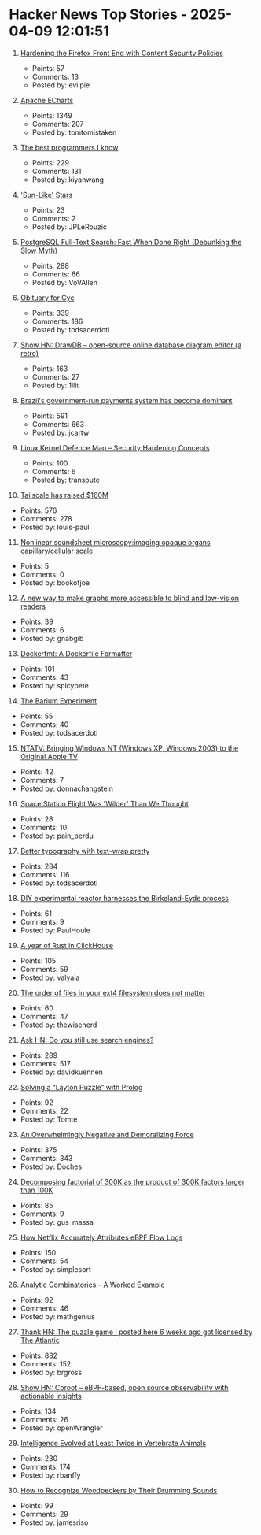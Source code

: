 # Hacker News Top Stories - 2025-04-09 12:01:51

1. [Hardening the Firefox Front End with Content Security Policies](https://attackanddefense.dev/2025/04/09/hardening-the-firefox-frontend-with-content-security-policies.html)
   - Points: 57
   - Comments: 13
   - Posted by: evilpie

2. [Apache ECharts](https://echarts.apache.org/en/index.html)
   - Points: 1349
   - Comments: 207
   - Posted by: tomtomistaken

3. [The best programmers I know](https://endler.dev/2025/best-programmers/)
   - Points: 229
   - Comments: 131
   - Posted by: kiyanwang

4. ['Sun-Like' Stars](https://www.centauri-dreams.org/2025/04/08/on-sun-like-stars/)
   - Points: 23
   - Comments: 2
   - Posted by: JPLeRouzic

5. [PostgreSQL Full-Text Search: Fast When Done Right (Debunking the Slow Myth)](https://blog.vectorchord.ai/postgresql-full-text-search-fast-when-done-right-debunking-the-slow-myth)
   - Points: 288
   - Comments: 66
   - Posted by: VoVAllen

6. [Obituary for Cyc](https://yuxi-liu-wired.github.io/essays/posts/cyc/)
   - Points: 339
   - Comments: 186
   - Posted by: todsacerdoti

7. [Show HN: DrawDB – open-source online database diagram editor (a retro)](https://www.drawdb.app/)
   - Points: 163
   - Comments: 27
   - Posted by: 1ilit

8. [Brazil's government-run payments system has become dominant](https://www.economist.com/the-americas/2025/04/03/brazils-government-run-payments-system-has-become-dominant)
   - Points: 591
   - Comments: 663
   - Posted by: jcartw

9. [Linux Kernel Defence Map – Security Hardening Concepts](https://github.com/a13xp0p0v/linux-kernel-defence-map)
   - Points: 100
   - Comments: 6
   - Posted by: transpute

10. [Tailscale has raised $160M](https://tailscale.com/blog/series-c)
   - Points: 576
   - Comments: 278
   - Posted by: louis-paul

11. [Nonlinear soundsheet microscopy:imaging opaque organs capillary/cellular scale](https://www.science.org/doi/10.1126/science.ads1325)
   - Points: 5
   - Comments: 0
   - Posted by: bookofjoe

12. [A new way to make graphs more accessible to blind and low-vision readers](https://news.mit.edu/2025/making-graphs-more-accessible-blind-low-vision-readers-0325)
   - Points: 39
   - Comments: 6
   - Posted by: gnabgib

13. [Dockerfmt: A Dockerfile Formatter](https://github.com/reteps/dockerfmt)
   - Points: 101
   - Comments: 43
   - Posted by: spicypete

14. [The Barium Experiment](https://tomscii.sig7.se/2025/04/The-Barium-Experiment)
   - Points: 55
   - Comments: 40
   - Posted by: todsacerdoti

15. [NTATV: Bringing Windows NT (Windows XP, Windows 2003) to the Original Apple TV](https://github.com/DistroHopper39B/NTATV)
   - Points: 42
   - Comments: 7
   - Posted by: donnachangstein

16. [Space Station Flight Was 'Wilder' Than We Thought](https://science.slashdot.org/story/25/04/06/0136232/starliners-space-station-flight-was-wilder-than-we-thought)
   - Points: 28
   - Comments: 10
   - Posted by: pain_perdu

17. [Better typography with text-wrap pretty](https://webkit.org/blog/16547/better-typography-with-text-wrap-pretty/)
   - Points: 284
   - Comments: 116
   - Posted by: todsacerdoti

18. [DIY experimental reactor harnesses the Birkeland-Eyde process](https://blog.arduino.cc/2025/03/17/this-diy-experimental-reactor-harnesses-the-birkeland-eyde-process/)
   - Points: 61
   - Comments: 9
   - Posted by: PaulHoule

19. [A year of Rust in ClickHouse](https://clickhouse.com/blog/rust)
   - Points: 105
   - Comments: 59
   - Posted by: valyala

20. [The order of files in your ext4 filesystem does not matter](https://thewisenerd.com/blog/ext4-readdir/)
   - Points: 60
   - Comments: 47
   - Posted by: thewisenerd

21. [Ask HN: Do you still use search engines?](undefined)
   - Points: 289
   - Comments: 517
   - Posted by: davidkuennen

22. [Solving a “Layton Puzzle” with Prolog](https://buttondown.com/hillelwayne/archive/a48fce5b-8a05-4302-b620-9b26f057f145/)
   - Points: 92
   - Comments: 22
   - Posted by: Tomte

23. [An Overwhelmingly Negative and Demoralizing Force](https://aftermath.site/ai-video-game-development-art-vibe-coding-midjourney)
   - Points: 375
   - Comments: 343
   - Posted by: Doches

24. [Decomposing factorial of 300K as the product of 300K factors larger than 100K](http://gus-massa.blogspot.com/2025/04/decomposing-factorial-of-300k-as.html)
   - Points: 85
   - Comments: 9
   - Posted by: gus_massa

25. [How Netflix Accurately Attributes eBPF Flow Logs](https://netflixtechblog.com/how-netflix-accurately-attributes-ebpf-flow-logs-afe6d644a3bc)
   - Points: 150
   - Comments: 54
   - Posted by: simplesort

26. [Analytic Combinatorics – A Worked Example](https://grossack.site/2025/04/08/analytic-combinatorics-example.html)
   - Points: 92
   - Comments: 46
   - Posted by: mathgenius

27. [Thank HN: The puzzle game I posted here 6 weeks ago got licensed by The Atlantic](https://www.theatlantic.com/games/bracket-city/)
   - Points: 882
   - Comments: 152
   - Posted by: brgross

28. [Show HN: Coroot – eBPF-based, open source observability with actionable insights](https://github.com/coroot/coroot)
   - Points: 134
   - Comments: 26
   - Posted by: openWrangler

29. [Intelligence Evolved at Least Twice in Vertebrate Animals](https://www.quantamagazine.org/intelligence-evolved-at-least-twice-in-vertebrate-animals-20250407/)
   - Points: 230
   - Comments: 174
   - Posted by: rbanffy

30. [How to Recognize Woodpeckers by Their Drumming Sounds](https://www.allaboutbirds.org/news/how-to-recognize-woodpeckers-by-their-drumming-sounds/)
   - Points: 99
   - Comments: 29
   - Posted by: jamesriso

